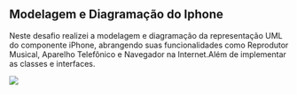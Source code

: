 ## Modelagem e Diagramação do Iphone

 Neste desafio realizei a modelagem e diagramação da representação UML do componente iPhone, abrangendo suas funcionalidades como Reprodutor Musical, Aparelho Telefônico e Navegador na Internet.Além de implementar as classes e interfaces.




[![](https://mermaid.ink/img/pako:eNptksFOwzAMhl-lymmI9QV6QJrgMolNiAGnSMhrvNYijSs3mWBj707Wdqhdl1Py55e_306OKmeDKlNpmmrnyVvMkmVdssPP99Wzdq2eW2iaJ4JCoNJOuySuzpSk6e9D8oq1sAmeZRUaysHeMi1qELQlv6HFHTvKeepZwx4LMCxL51Ec-rOls7UZpqRjd3te955zkNldMpBqCM211sQAObGDvsZs44VckVTt6WI9DbHT7EMueHQGryiWigjuS7tQofDonmIVAnlkEST-4MPsJnkykSEYv2lL8gIFuf8ugtgRBwx1za55D4stjFOCD2DpAJcigwxqrmLoCsjE79FStfIlVqhVFrcG5Esr7U7RB_FBNj8uV5mXgHMlHIpSZTuwTTyF2sQJ9d-nV09_qQTKyA?type=png)](https://mermaid.live/edit#pako:eNptksFOwzAMhl-lymmI9QV6QJrgMolNiAGnSMhrvNYijSs3mWBj707Wdqhdl1Py55e_306OKmeDKlNpmmrnyVvMkmVdssPP99Wzdq2eW2iaJ4JCoNJOuySuzpSk6e9D8oq1sAmeZRUaysHeMi1qELQlv6HFHTvKeepZwx4LMCxL51Ec-rOls7UZpqRjd3te955zkNldMpBqCM211sQAObGDvsZs44VckVTt6WI9DbHT7EMueHQGryiWigjuS7tQofDonmIVAnlkEST-4MPsJnkykSEYv2lL8gIFuf8ugtgRBwx1za55D4stjFOCD2DpAJcigwxqrmLoCsjE79FStfIlVqhVFrcG5Esr7U7RB_FBNj8uV5mXgHMlHIpSZTuwTTyF2sQJ9d-nV09_qQTKyA)